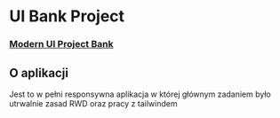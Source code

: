 # UI Bank Project

### [Modern UI Project Bank](https://sensaz.github.io/Admin-Dashboard)

## O aplikacji
Jest to w pełni responsywna aplikacja w której głównym zadaniem było utrwalnie zasad RWD oraz pracy z tailwindem
